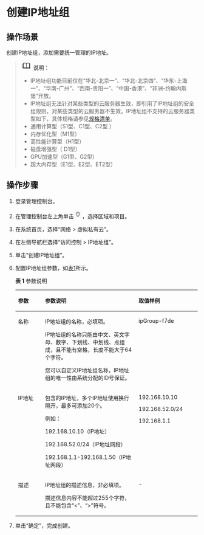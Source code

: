 # 创建IP地址组<a name="vpc_IPAddressGroup_0003"></a>

## 操作场景<a name="section66699152161428"></a>

创建IP地址组，添加需要统一管理的IP地址。

>![](public_sys-resources/icon-note.gif) **说明：** 
>-   IP地址组功能目前仅在“华北-北京一”、“华北-北京四”、“华东-上海一”、“华南-广州”、“西南-贵阳一”、“中国-香港”、“非洲-约翰内斯堡”开放。
>-   IP地址组无法针对某些类型的云服务器生效，即引用了IP地址组的安全组规则，对某些类型的云服务器不生效。IP地址组不支持的云服务器类型如下，具体规格请参见[规格清单](https://support.huaweicloud.com/productdesc-ecs/zh-cn_topic_0159822360.html)。
>    -   通用计算型（S1型、C1型、C2型 ）
>    -   内存优化型（M1型）
>    -   高性能计算型（H1型）
>    -   磁盘增强型（ D1型）
>    -   GPU加速型（G1型、G2型）
>    -   超大内存型（E1型、E2型、ET2型）

## 操作步骤<a name="section16419124611591"></a>

1.  登录管理控制台。
2.  在管理控制台左上角单击![](figures/icon-region.png)，选择区域和项目。
3.  在系统首页，选择“网络 \> 虚拟私有云”。
4.  在左侧导航栏选择“访问控制 \> IP地址组”。
5.  单击“创建IP地址组”。
6.  配置IP地址组参数，如[表1](#table145313414319)所示。

    **表 1**  参数说明

    <a name="table145313414319"></a>
    <table><thead align="left"><tr id="row05304110314"><th class="cellrowborder" valign="top" width="14.85%" id="mcps1.2.4.1.1"><p id="p5530411336"><a name="p5530411336"></a><a name="p5530411336"></a>参数</p>
    </th>
    <th class="cellrowborder" valign="top" width="51.32%" id="mcps1.2.4.1.2"><p id="p35314117314"><a name="p35314117314"></a><a name="p35314117314"></a>参数说明</p>
    </th>
    <th class="cellrowborder" valign="top" width="33.83%" id="mcps1.2.4.1.3"><p id="p75313411731"><a name="p75313411731"></a><a name="p75313411731"></a>取值样例</p>
    </th>
    </tr>
    </thead>
    <tbody><tr id="row2053541033"><td class="cellrowborder" valign="top" width="14.85%" headers="mcps1.2.4.1.1 "><p id="p155314118320"><a name="p155314118320"></a><a name="p155314118320"></a>名称</p>
    </td>
    <td class="cellrowborder" valign="top" width="51.32%" headers="mcps1.2.4.1.2 "><p id="p105334113312"><a name="p105334113312"></a><a name="p105334113312"></a>IP地址组的名称，必填项。</p>
    <p id="p453441837"><a name="p453441837"></a><a name="p453441837"></a>IP地址组的名称只能由中文、英文字母、数字、下划线、中划线、点组成，且不能有空格，长度不能大于64个字符。</p>
    <p id="p115913531031"><a name="p115913531031"></a><a name="p115913531031"></a>您可以自定义IP地址组名称，IP地址组的唯一性由系统分配的ID号保证。</p>
    </td>
    <td class="cellrowborder" valign="top" width="33.83%" headers="mcps1.2.4.1.3 "><p id="p15319411234"><a name="p15319411234"></a><a name="p15319411234"></a>ipGroup-f7de</p>
    </td>
    </tr>
    <tr id="row189916579720"><td class="cellrowborder" valign="top" width="14.85%" headers="mcps1.2.4.1.1 "><p id="p1010018579710"><a name="p1010018579710"></a><a name="p1010018579710"></a>IP地址</p>
    </td>
    <td class="cellrowborder" valign="top" width="51.32%" headers="mcps1.2.4.1.2 "><p id="p1510085719718"><a name="p1510085719718"></a><a name="p1510085719718"></a>包含的IP地址，多个IP地址使用换行隔开，最多可添加20个。</p>
    <p id="p17377408915"><a name="p17377408915"></a><a name="p17377408915"></a>例如：</p>
    <p id="p19323831495"><a name="p19323831495"></a><a name="p19323831495"></a>192.168.10.10（IP地址）</p>
    <p id="p1265484619913"><a name="p1265484619913"></a><a name="p1265484619913"></a>192.168.52.0/24（IP地址网段）</p>
    <p id="p9114646191014"><a name="p9114646191014"></a><a name="p9114646191014"></a>192.168.1.1-192.168.1.50（IP地址网段）</p>
    </td>
    <td class="cellrowborder" valign="top" width="33.83%" headers="mcps1.2.4.1.3 "><p id="p141005572715"><a name="p141005572715"></a><a name="p141005572715"></a>192.168.10.10</p>
    <p id="p3880135123816"><a name="p3880135123816"></a><a name="p3880135123816"></a>192.168.52.0/24</p>
    <p id="p8605131593810"><a name="p8605131593810"></a><a name="p8605131593810"></a>192.168.1.1</p>
    <p id="p263543211383"><a name="p263543211383"></a><a name="p263543211383"></a></p>
    </td>
    </tr>
    <tr id="row1753541637"><td class="cellrowborder" valign="top" width="14.85%" headers="mcps1.2.4.1.1 "><p id="p16535411332"><a name="p16535411332"></a><a name="p16535411332"></a>描述</p>
    </td>
    <td class="cellrowborder" valign="top" width="51.32%" headers="mcps1.2.4.1.2 "><p id="p55384117316"><a name="p55384117316"></a><a name="p55384117316"></a>IP地址组的描述信息，非必填项。</p>
    <p id="p185324110315"><a name="p185324110315"></a><a name="p185324110315"></a>描述信息内容不能超过255个字符，且不能包含“&lt;”、“&gt;”符号。</p>
    </td>
    <td class="cellrowborder" valign="top" width="33.83%" headers="mcps1.2.4.1.3 "><p id="p95315415313"><a name="p95315415313"></a><a name="p95315415313"></a>-</p>
    </td>
    </tr>
    </tbody>
    </table>

7.  单击“确定”，完成创建。


